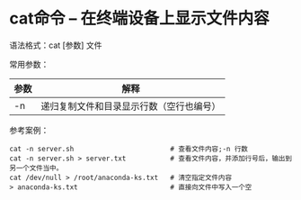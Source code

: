 # cat命令 – 在终端设备上显示文件内容

语法格式：cat [参数] 文件



常用参数：

|参数|解释|
| ------| --------------------------------------------|
|-n|递归复制文件和目录显示行数（空行也编号）<br />|



参考案例：

```shell
cat -n server.sh 						# 查看文件内容;-n 行数
cat -n server.sh > server.txt			# 查看文件内容，并添加行号后，输出到另一个文件当中。
cat /dev/null > /root/anaconda-ks.txt	# 清空指定文件内容
> anaconda-ks.txt						# 直接向文件中写入一个空
```

‍
